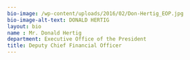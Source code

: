 ```yaml
---
bio-image: /wp-content/uploads/2016/02/Don-Hertig_EOP.jpg
bio-image-alt-text: DONALD HERTIG
layout: bio
name : Mr. Donald Hertig
department: Executive Office of the President
title: Deputy Chief Financial Officer
---
```

